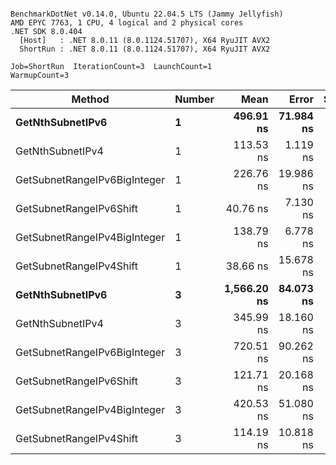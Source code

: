 ```

BenchmarkDotNet v0.14.0, Ubuntu 22.04.5 LTS (Jammy Jellyfish)
AMD EPYC 7763, 1 CPU, 4 logical and 2 physical cores
.NET SDK 8.0.404
  [Host]   : .NET 8.0.11 (8.0.1124.51707), X64 RyuJIT AVX2
  ShortRun : .NET 8.0.11 (8.0.1124.51707), X64 RyuJIT AVX2

Job=ShortRun  IterationCount=3  LaunchCount=1  
WarmupCount=3  

```
| Method                       | Number | Mean        | Error     | StdDev   | Min         | Max         | Gen0   | Allocated |
|----------------------------- |------- |------------:|----------:|---------:|------------:|------------:|-------:|----------:|
| **GetNthSubnetIPv6**             | **1**      |   **496.91 ns** | **71.984 ns** | **3.946 ns** |   **492.98 ns** |   **500.87 ns** | **0.0076** |     **696 B** |
| GetNthSubnetIPv4             | 1      |   113.53 ns |  1.119 ns | 0.061 ns |   113.47 ns |   113.59 ns | 0.0019 |     160 B |
| GetSubnetRangeIPv6BigInteger | 1      |   226.76 ns | 19.986 ns | 1.095 ns |   226.10 ns |   228.03 ns | 0.0050 |     432 B |
| GetSubnetRangeIPv6Shift      | 1      |    40.76 ns |  7.130 ns | 0.391 ns |    40.46 ns |    41.20 ns | 0.0019 |     160 B |
| GetSubnetRangeIPv4BigInteger | 1      |   138.79 ns |  6.778 ns | 0.372 ns |   138.50 ns |   139.21 ns | 0.0024 |     208 B |
| GetSubnetRangeIPv4Shift      | 1      |    38.66 ns | 15.678 ns | 0.859 ns |    38.04 ns |    39.64 ns | 0.0021 |     176 B |
| **GetNthSubnetIPv6**             | **3**      | **1,566.20 ns** | **84.073 ns** | **4.608 ns** | **1,561.53 ns** | **1,570.75 ns** | **0.0248** |    **2168 B** |
| GetNthSubnetIPv4             | 3      |   345.99 ns | 18.160 ns | 0.995 ns |   345.07 ns |   347.04 ns | 0.0057 |     480 B |
| GetSubnetRangeIPv6BigInteger | 3      |   720.51 ns | 90.262 ns | 4.948 ns |   715.05 ns |   724.69 ns | 0.0153 |    1296 B |
| GetSubnetRangeIPv6Shift      | 3      |   121.71 ns | 20.168 ns | 1.106 ns |   120.81 ns |   122.94 ns | 0.0057 |     480 B |
| GetSubnetRangeIPv4BigInteger | 3      |   420.53 ns | 51.080 ns | 2.800 ns |   418.36 ns |   423.69 ns | 0.0072 |     624 B |
| GetSubnetRangeIPv4Shift      | 3      |   114.19 ns | 10.818 ns | 0.593 ns |   113.53 ns |   114.66 ns | 0.0062 |     528 B |
